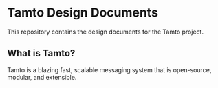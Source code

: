 # Tamto Design Documents

This repository contains the design documents for the Tamto project.

## What is Tamto?

Tamto is a blazing fast, scalable messaging system that is open-source, modular, and extensible. 

